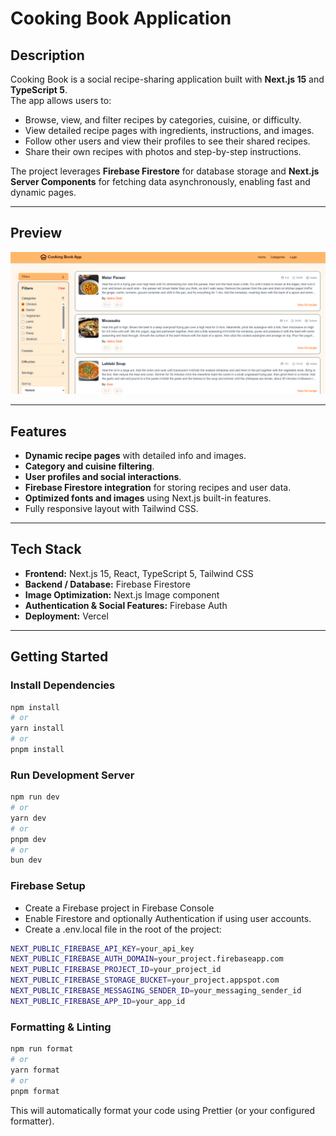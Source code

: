 # Cooking Book Application

## Description

Cooking Book is a social recipe-sharing application built with **Next.js 15** and **TypeScript 5**.  
The app allows users to:

- Browse, view, and filter recipes by categories, cuisine, or difficulty.
- View detailed recipe pages with ingredients, instructions, and images.
- Follow other users and view their profiles to see their shared recipes.
- Share their own recipes with photos and step-by-step instructions.

The project leverages **Firebase Firestore** for database storage and **Next.js Server Components** for fetching data asynchronously, enabling fast and dynamic pages.

---

## Preview

![Cooking Book Screenshot](public/cooking-book-app-preview.png)  

---

## Features

- **Dynamic recipe pages** with detailed info and images.
- **Category and cuisine filtering**.
- **User profiles and social interactions**.
- **Firebase Firestore integration** for storing recipes and user data.
- **Optimized fonts and images** using Next.js built-in features.
- Fully responsive layout with Tailwind CSS.

---

## Tech Stack

- **Frontend:** Next.js 15, React, TypeScript 5, Tailwind CSS
- **Backend / Database:** Firebase Firestore
- **Image Optimization:** Next.js Image component
- **Authentication & Social Features:** Firebase Auth
- **Deployment:** Vercel

---

## Getting Started

### Install Dependencies

```bash
npm install
# or
yarn install
# or
pnpm install
```
### Run Development Server
```bash
npm run dev
# or
yarn dev
# or
pnpm dev
# or
bun dev
```
### Firebase Setup
- Create a Firebase project in Firebase Console
- Enable Firestore and optionally Authentication if using user accounts.
- Create a .env.local file in the root of the project:
```bash
NEXT_PUBLIC_FIREBASE_API_KEY=your_api_key
NEXT_PUBLIC_FIREBASE_AUTH_DOMAIN=your_project.firebaseapp.com
NEXT_PUBLIC_FIREBASE_PROJECT_ID=your_project_id
NEXT_PUBLIC_FIREBASE_STORAGE_BUCKET=your_project.appspot.com
NEXT_PUBLIC_FIREBASE_MESSAGING_SENDER_ID=your_messaging_sender_id
NEXT_PUBLIC_FIREBASE_APP_ID=your_app_id
```

### Formatting & Linting
```bash
npm run format
# or
yarn format
# or
pnpm format
```
This will automatically format your code using Prettier (or your configured formatter).
